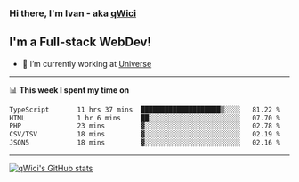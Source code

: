 ### Hi there, I'm Ivan - aka [qWici][website]

## I'm a Full-stack WebDev!
- 🔭 I’m currently working at [Universe][universe]

---

📊 **This week I spent my time on**
<!--START_SECTION:waka-->

```txt
TypeScript       11 hrs 37 mins  ████████████████████▒░░░░   81.22 %
HTML             1 hr 6 mins     ██░░░░░░░░░░░░░░░░░░░░░░░   07.70 %
PHP              23 mins         ▓░░░░░░░░░░░░░░░░░░░░░░░░   02.78 %
CSV/TSV          18 mins         ▓░░░░░░░░░░░░░░░░░░░░░░░░   02.19 %
JSON5            18 mins         ▓░░░░░░░░░░░░░░░░░░░░░░░░   02.16 %
```

<!--END_SECTION:waka-->

---

[![qWici's GitHub stats](https://github-readme-stats.vercel.app/api?username=qWici)](https://github.com/qWici/github-readme-stats)

[website]: https://devkucher.com
[twitter]: https://twitter.com/KucherDev
[linkedin]: https://www.linkedin.com/in/ivankucher
[universe]: https://universeapps.limited
